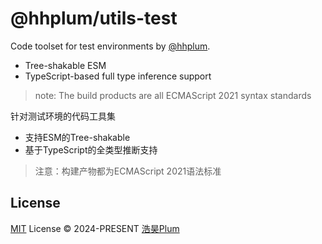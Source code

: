 # @hhplum/utils-test

Code toolset for test environments by [@hhplum](https://github.com/hhplum).

- Tree-shakable ESM
- TypeScript-based full type inference support

> note: The build products are all ECMAScript 2021 syntax standards

针对测试环境的代码工具集

- 支持ESM的Tree-shakable
- 基于TypeScript的全类型推断支持

> 注意：构建产物都为ECMAScript 2021语法标准

## License

[MIT](./LICENSE) License © 2024-PRESENT [浩昊Plum](https://github.com/hhplum)
